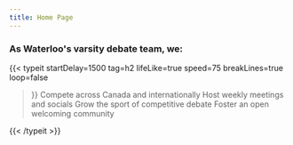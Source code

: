 ```yaml
---
title: Home Page
---
```


### As Waterloo's varsity debate team, we:

{{< typeit
  startDelay=1500
  tag=h2
  lifeLike=true
  speed=75
  breakLines=true
  loop=false
>}}
Compete across Canada and internationally
Host weekly meetings and socials
Grow the sport of competitive debate
Foster an open welcoming community
 
{{< /typeit >}}